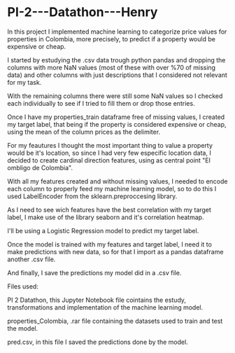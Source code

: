 # PI-2---Datathon---Henry

In this project I implemented machine learning to categorize price values for properties in Colombia, more precisely, to predict if a property would be expensive or cheap.

I started by estudying the .csv data trough python pandas and dropping the columns with more NaN values (most of these with over %70 of missing data) and other columns with just descriptions that I considered not relevant for my task.

With the remaining columns there were still some NaN values so I checked each individually to see if I tried to fill them or drop those entries.

Once I have my properties_train dataframe free of missing values, I created my target label, that being if the property is considered expensive or cheap, using the mean of the column prices as the delimiter.

For my feautures I thought the most important thing to value a property would be it's location, so since I had very few especific location data, I decided to create cardinal direction features, using as central point "El ombligo de Colombia".

With all my features created and without missing values, I needed to encode each column to properly feed my machine learning model, so to do this I used LabelEncoder from the sklearn.preproccesing library.

As I need to see wich features have the best correlation with my target label, I make use of the library seaborn and it's correlation heatmap.

I'll be using a Logistic Regression model to predict my target label.

Once the model is trained with my features and target label, I need it to make predictions with new data, so for that I import as a pandas dataframe another .csv file.

And finally, I save the predictions my model did in a .csv file.

Files used:

PI 2 Datathon, this Jupyter Notebook file cointains the estudy, transformations and implementation of the machine learning model.

properties_Colombia, .rar file containing the datasets used to train and test the model.

pred.csv, in this file I saved the predictions done by the model.
